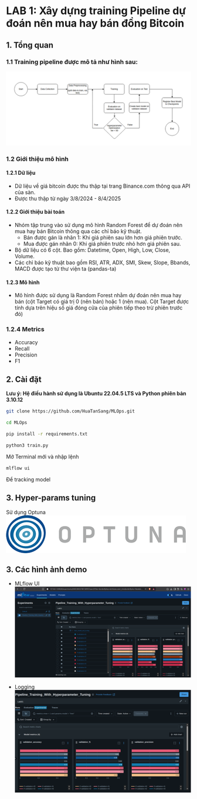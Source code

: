 # LAB 1: Xây dựng training Pipeline dự đoán nên mua hay bán đồng Bitcoin  

## 1. Tổng quan 
### 1.1 Training pipeline được mô tả như hình sau: 
![Pipeline](image/pipeline.png)


### 1.2 Giới thiệu mô hình 
#### 1.2.1 Dữ liệu 
- Dữ liệu về giá bitcoin được thu thập tại trang Binance.com thông qua API của sàn. 
- Được thu thập từ ngày 3/8/2024 - 8/4/2025  

#### 1.2.2 Giới thiệu bài toán 
- Nhóm tập trung vào sử dụng mô hình Random Forest để dự đoán nên mua hay bán Bitcoin thông qua các chỉ báo kỹ thuật.  
	+ Bán được gán là nhãn 1: Khi giá phiên sau lớn hơn giá phiên trước. 
	+ Mua được gán nhãn 0: Khi giá phiên trước nhỏ hơn giá phiên sau.  
- Bộ dữ liệu có 6 cột. Bao gồm: Datetime, Open, High, Low, Close, Volume. 
- Các chỉ báo kỹ thuật bao gồm RSI, ATR, ADX, SMI, Skew, Slope, Bbands, MACD được tạo từ thư viện ta (pandas-ta)  
 

#### 1.2.3 Mô hình 
- Mô hình được sử dụng là Random Forest nhằm dự đoán nên mua hay bán (cột Target có giá trị 0 (nên bán) hoặc 1 (nên mua). Cột Target được tính dựa trên hiệu số giá đóng cửa của phiên tiếp theo trừ phiên trước đó)

### 1.2.4 Metrics  
- Accuracy 
- Recall 
- Precision 
- F1 

## 2. Cài đặt   
**Lưu ý: Hệ điều hành sử dụng là Ubuntu 22.04.5 LTS và Python phiên bản 3.10.12**
```bash 
git clone https://github.com/HuaTanSang/MLOps.git
```
```bash 
cd MLOps
```
```bash 
pip install -r requirements.txt 
```
``` bash
python3 train.py  
```
Mở Terminal mới và nhập lệnh 
```bash 
mlflow ui
``` 

Để tracking model 

## 3. Hyper-params tuning 
Sử dụng Optuna 
![Optuna](image/optuna.png)
## 3. Các hình ảnh demo 
- MLflow UI 
![MLflow UI](image/MLflowUI.png)  

- Logging 
![Logging](image/Logging.png)

